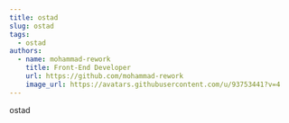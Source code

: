 ```yaml
---
title: ostad
slug: ostad
tags:
  - ostad
authors:
  - name: mohammad-rework
    title: Front-End Developer
    url: https://github.com/mohammad-rework
    image_url: https://avatars.githubusercontent.com/u/93753441?v=4
---
```

o﻿stad